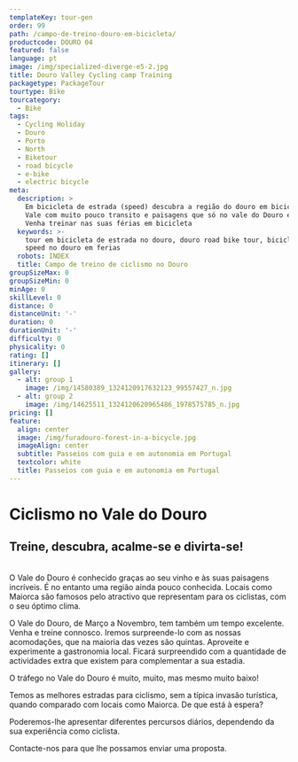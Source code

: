 ```yaml
---
templateKey: tour-gen
order: 99
path: /campo-de-treino-douro-em-bicicleta/
productcode: DOURO 04
featured: false
language: pt
image: /img/specialized-diverge-e5-2.jpg
title: Douro Valley Cycling camp Training
packagetype: PackageTour
tourtype: Bike
tourcategory:
  - Bike
tags:
  - Cycling Holiday
  - Douro
  - Porto
  - North
  - Biketour
  - road bicycle
  - e-bike
  - electric bicycle
meta:
  description: >
    Em bicicleta de estrada (speed) descubra a região do douro em bicicleta.
    Vale com muito pouco transito e paisagens que só no vale do Douro existem.
    Venha treinar nas suas férias em bicicleta
  keywords: >-
    tour em bicicleta de estrada no douro, douro road bike tour, bicicleta de
    speed no douro em ferias
  robots: INDEX
  title: Campo de treino de ciclismo no Douro
groupSizeMax: 0
groupSizeMin: 0
minAge: 0
skillLevel: 0
distance: 0
distanceUnit: '-'
duration: 0
durationUnit: '-'
difficulty: 0
physicality: 0
rating: []
itinerary: []
gallery:
  - alt: group 1
    image: /img/14580389_1324120917632123_99557427_n.jpg
  - alt: group 2
    image: /img/14625511_1324120620965486_1978575785_n.jpg
pricing: []
feature:
  align: center
  image: /img/furadouro-forest-in-a-bicycle.jpg
  imageAlign: center
  subtitle: Passeios com guia e em autonomia em Portugal
  textcolor: white
  title: Passeios com guia e em autonomia em Portugal
---
```

# Ciclismo no Vale do Douro

## Treine, descubra, acalme-se e divirta-se!

\
O Vale do Douro é conhecido graças ao seu vinho e às suas paisagens incríveis. É no entanto uma região ainda pouco conhecida. Locais como Maiorca são famosos pelo atractivo que representam para os ciclistas, com o seu óptimo clima.



O Vale do Douro, de Março a Novembro, tem também um tempo excelente. Venha e treine connosco. Iremos surpreende-lo com as nossas acomodações, que na maioria das vezes são quintas. Aproveite e experimente a gastronomia local. Ficará surpreendido com a quantidade de actividades extra que existem para complementar a sua estadia.



O tráfego no Vale do Douro é muito, muito, mas mesmo muito baixo!



Temos as melhores estradas para ciclismo, sem a típica invasão turística, quando comparado com locais como Maiorca. De que está à espera?



Poderemos-lhe apresentar diferentes percursos diários, dependendo da sua experiência como ciclista.

Contacte-nos para que lhe possamos enviar uma proposta.

